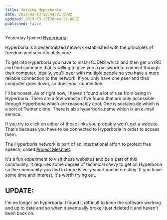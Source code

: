 ```yaml
---
title: Joining Hyperboria
date: 2013-03-13T20:44:21.000Z
updated: 2013-03-13T20:44:21.000Z
published: false
---
```


Yesterday I joined [Hyperboria](http://hyperboria.net/).

Hyperboria is a decentralized network established with the principles of freedom and security at its core.

To get into Hyperboria you have to install CJDNS which and then get on IRC and find someone that is willing to give you a password to connect through their computer. Ideally, you'll peer with multiple people so you have a more reliable connection to the network. If you only have one peer and their computer goes down, so does your connection.

I'll be honest. As of right now, I haven't found a lot of use from being in Hyperboria. There are a few websites I've found that are only accessible through Hyperboria which are reasonably cool. One is socialno.de which is a sort of Twitter clone. There is also hyperboria.name which is an e-mail service.

If you try to click on either of those links you probably won't get a website. That's because you have to be connected to Hyperboria in order to access them.

The Hyperboria network is part of an international effort to protect free speech, called [Project Meshnet](https://projectmeshnet.org/).

It's a fun experiment to visit these websites and be a part of this community. It requires some degree of technical savvy to get on Hyperboria so the community you find in there is very smart and interesting. If you have some time and interest, it's worth trying out.

## UPDATE: 

I'm no longer on hyperboria. I found it difficult to keep the software working and up to date and so when it eventually broke I just deleted it and haven't been back on.

